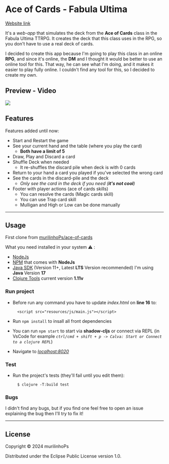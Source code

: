 # Ace of Cards - Fabula Ultima

[Website link](https://ace-of-cards.web.app/)

It's a *web-app* that simulates the deck from the **Ace of Cards** class in the Fabula Ultima TTRPG. It creates the deck that this class uses in the RPG, so you don't have to use a real deck of cards.

I decided to create this app because I'm going to play this class in an online **RPG**, and since it's online, the **DM** and I thought it would be better to use an online tool for this. That way, he can see what I'm doing, and it makes it easier to play fully online. I couldn't find any tool for this, so I decided to create my own.

## Preview - Video

[![](https://img.youtube.com/vi/oKZSHhYwdLE/0.jpg)](https://youtu.be/oKZSHhYwdLE)

## Features

Features added until now:

- Start and Restart the game
- See your current hand and the table (where you play the card)
  - **Both have a limit of 5**
- Draw, Play and Discard a card
- Shuffle Deck when needed
  - It re-shuffles the discard pile when deck is with 0 cards
- Return to your hand a card you played if you've selected the wrong card
- See the cards in the discard-pile and the deck
  - *Only see the card in the deck if you need (**it's not cool**)*
- Footer with player actions (ace of cards skills)
  - You can resolve the cards (Magic cards skill)
  - You can use Trap card skill
  - Mulligan and High or Low can be done manually

---

## Usage

First clone from [murilinhoPs/ace-of-cards](https://github.com/murilinhops/ace-of-cards)

What you need installed in your system ⚠ :

- [NodeJs](https://nodejs.org/en/)
- [NPM](https://www.npmjs.com/) that comes with **NodeJs**
- [Java SDK](https://www.oracle.com/java/technologies/downloads/) (Version 11+, Latest **LTS** Version recommended) I'm using **Java** Version **17**
- [Clojure Tools](https://clojure.org/guides/getting_started) current version **1.11v**

### Run project

- Before run any command you have to update *index.html* on **line 16** to:
  
        <script src="resources/js/main.js"></script>

- Run `npm install` to insall all front dependencies
- You can run `npm start` to start via **shadow-cljs** or connect via REPL (in VsCode for example *`ctrl/cmd + shift + p -> Calva: Start or Connect to a clojure REPL`*)
- Navigate to *[localhost:8020](http://localhost:8020)*

### Test

- Run the project's tests (they'll fail until you edit them):
  
        $ clojure -T:build test

### Bugs

I didn't find any bugs, but if you find one feel free to open an issue explaining the bug then I'll try to fix it!

---

## License

Copyright © 2024 murilinhoPs

Distributed under the Eclipse Public License version 1.0.
